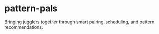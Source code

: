 # pattern-pals
Bringing jugglers together through smart pairing, scheduling, and pattern recommendations.
